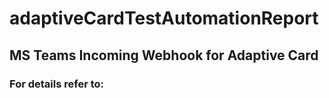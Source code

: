 # adaptiveCardTestAutomationReport
## MS Teams Incoming Webhook for Adaptive Card
### For details refer to:
